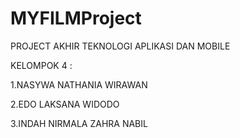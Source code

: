 # MYFILMProject

PROJECT AKHIR TEKNOLOGI APLIKASI DAN MOBILE

KELOMPOK 4 :

1.NASYWA NATHANIA WIRAWAN

2.EDO LAKSANA WIDODO

3.INDAH NIRMALA ZAHRA NABIL
